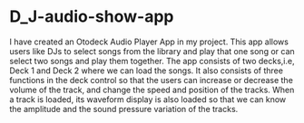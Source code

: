# D_J-audio-show-app
I have created an Otodeck Audio Player App in my project. This app allows users like DJs to select songs from the library and play that one song or can select two songs and play them together. The app consists of two decks,i.e, Deck 1 and Deck 2 where we can load the songs. It also consists of three functions in the deck control so that the users can increase or decrease the volume of the track, and change the speed and position of the tracks.
When a track is loaded, its waveform display is also loaded so that we can know the amplitude and the sound pressure variation of the tracks.
